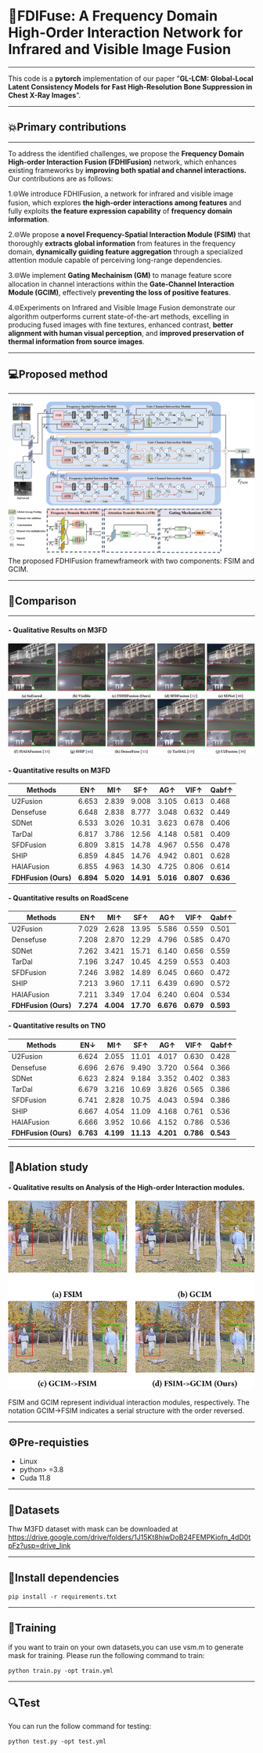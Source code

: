 # :dizzy:FDIFuse: A Frequency Domain High-Order Interaction Network for Infrared and Visible Image Fusion

***

This code is a **pytorch** implementation of our paper "**GL-LCM: Global-Local Latent Consistency Models for Fast High-Resolution Bone Suppression in Chest X-Ray Images**".

***

## :boom:Primary contributions

***


To address the identified challenges, we propose the **Frequency Domain High-order Interaction Fusion (FDHIFusion)** network, which enhances existing frameworks by **improving both spatial and channel interactions.** Our contributions are as follows: 



1.:globe_with_meridians:We introduce FDHIFusion, a network for infrared and visible image fusion, which explores **the high-order interactions among features** and fully exploits **the feature expression capability** of **frequency domain information**.

2.:globe_with_meridians:We propose **a novel Frequency-Spatial Interaction Module (FSIM)** that thoroughly **extracts global information** from features in the frequency domain, **dynamically guiding feature aggregation** through a specialized attention module capable of perceiving long-range dependencies.

3.:globe_with_meridians:We implement **Gating Mechainism (GM)** to manage feature score allocation in channel interactions within the **Gate-Channel Interaction Module (GCIM)**, effectively **preventing the loss of positive features**.

4.:globe_with_meridians:Experiments on Infrared and Visible Image Fusion demonstrate our algorithm outperforms current state-of-the-art methods, excelling in producing fused images with fine textures, enhanced contrast, **better alignment with human visual perception**, and **improved preservation of thermal information from source images**.

***

## :computer:Proposed method
***
![framework](images\framework.png)
The proposed FDHIFusion framewframeork with two components: FSIM and GCIM.
***
## :triangular_flag_on_post:Comparison
***
#### - Qualitative Results on M3FD

![qualitative](images\Qualitative.png)

#### - Quantitative results on M3FD

| Methods      | EN↑  | MI↑  | SF↑  | AG↑  | VIF↑ | Qabf↑ |
|--------------|------|------|------|------|------|-------|
| U2Fusion  | 6.653 | 2.839 | 9.008 | 3.105 | 0.613 | 0.468 |
| Densefuse | 6.648 | 2.838 | 8.777 | 3.048 | 0.632 | 0.449 |
| SDNet     | 6.533 | 3.026 | 10.31 | 3.623 | 0.678 | 0.406 |
| TarDal    | 6.817 | 3.786 | 12.56 | 4.148 | 0.581 | 0.409 |
| SFDFusion | 6.809 | 3.815 | 14.78 | 4.967 | 0.556 | 0.478 |
| SHIP      | 6.859 | 4.845 | 14.76 | 4.942 | 0.801 | 0.628 |
| HAIAFusion | 6.855 | 4.963 | 14.30 | 4.725 | 0.806 | 0.614 |
| **FDHFusion (Ours)** | **6.894** | **5.020** | **14.91** | **5.016** | **0.807** | **0.636** |

#### - Quantitative results on RoadScene

| Methods      | EN↑   | MI↑   | SF↑   | AG↑   | VIF↑  | Qabf↑ |
|--------------|-------|-------|-------|-------|-------|-------|
| U2Fusion     | 7.029 | 2.628 | 13.95 | 5.586 | 0.559 | 0.501 |
| Densefuse    | 7.208 | 2.870 | 12.29 | 4.796 | 0.585 | 0.470 |
| SDNet        | 7.262 | 3.421 | 15.71 | 6.140 | 0.656 | 0.559 |
| TarDal       | 7.196 | 3.247 | 10.45 | 4.259 | 0.553 | 0.403 |
| SFDFusion    | 7.246 | 3.982 | 14.89 | 6.045 | 0.660 | 0.472 |
| SHIP         | 7.213 | 3.960 | 17.11 | 6.439 | 0.690 | 0.572 |
| HAIAFusion   | 7.211 | 3.349 | 17.04 | 6.240 | 0.604 | 0.534 |
| **FDHFusion (Ours)** | **7.274** | **4.004** | **17.70** | **6.676** | **0.679** | **0.593** |

#### - Quantitative results on TNO

| Methods      | EN↓   | MI↑   | SF↑   | AG↑   | VIF↑  | Qabf↑ |
|--------------|-------|-------|-------|-------|-------|-------|
| U2Fusion     | 6.624 | 2.055 | 11.01 | 4.017 | 0.630 | 0.428 |
| Densefuse    | 6.696 | 2.676 | 9.490 | 3.720 | 0.564 | 0.366 |
| SDNet        | 6.623 | 2.824 | 9.184 | 3.352 | 0.402 | 0.383 |
| TarDal       | 6.679 | 3.216 | 10.69 | 3.826 | 0.565 | 0.386 |
| SFDFusion    | 6.741 | 2.828 | 10.75 | 4.043 | 0.594 | 0.386 |
| SHIP         | 6.667 | 4.054 | 11.09 | 4.168 | 0.761 | 0.536 |
| HAIAFusion   | 6.666 | 3.952 | 10.66 | 4.152 | 0.786 | 0.536 |
| **FDHFusion (Ours)** | **6.763** | **4.199** | **11.13** | **4.201** | **0.786** | **0.543** |
***
## :book:Ablation study

#### - Qualitative results on Analysis of the High-order Interaction modules.

![Qualitative_Ablation](images\Qualitative_Ablation.png)

FSIM and GCIM represent individual interaction modules, respectively. The notation GCIM->FSIM indicates a serial structure with the order reversed.
***
## :gear:Pre-requisties

<ul>
<li> Linux
<li> python> =3.8
<li> Cuda 11.8
</ul>

***
## :open_file_folder:Datasets

Thw M3FD dataset with mask can be downloaded at https://drive.google.com/drive/folders/1J15Kt8hiwDoB24FEMPKiofn_4dD0tpFz?usp=drive_link

***
## 🫳Install dependencies

    pip install -r requirements.txt

***
## 🐎Training

if you want to train on your own datasets,you can use vsm.m to generate mask for training. Please run the following command to train:

    python train.py -opt train.yml

***
## 🔍Test

You can run the follow command for testing:

    python test.py -opt test.yml







